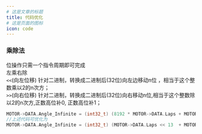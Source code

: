 ```yaml
---
# 这是文章的标题
title: 代码优化
# 这是页面的图标
icon: code
---
```

### 乘除法        
位操作只需一个指令周期即可完成        
左乘右除       
`<<`(向左位移) 针对二进制，转换成二进制后(32位)向左边移动n位 ，相当于这个整数乘以2的n次方；        
`>>`(向右位移) 针对二进制，转换成二进制后(32位)向右移动n位,相当于这个整数除以2的n次方,正数高位补0, 正数高位补1；      
```c
MOTOR->DATA.Angle_Infinite = (int32_t) (8192 * MOTOR->DATA.Laps + MOTOR->DATA.Angle_now);
//上述代码可优化为
MOTOR->DATA.Angle_Infinite = (int32_t) (MOTOR->DATA.Laps << 13  + MOTOR->DATA.Angle_now);
```